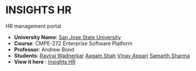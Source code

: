 # INSIGHTS HR
HR management portal

- **University Name**: [San Jose State University](http://www.sjsu.edu/)
- **Course**: CMPE-272 Enterprise Software Platform
- **Professor**: Andrew Bond
- **Students**: [Raviraj Wadnerkar](https://github.com/RavirajWadnerkar) [Aagam Shah](https://github.com/Aagam0812) [Vinay Appari](https://github.com/SriVinayA) [Samarth Sharma](https://github.com/Samarth-Sharma-G)
- **View it here** : [Insights HR](https://insights-hr.netlify.app)

